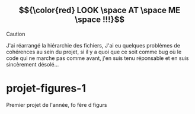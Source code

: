 ## $${\color{red} LOOK \space AT \space ME \space !!!}$$
> [!CAUTION]
>J'ai réarrangé la hiérarchie des fichiers, 
>J'ai eu quelques problèmes de cohérences au sein du projet, si il y a quoi que ce soit comme bug où le code qui ne marche pas comme avant, j'en suis tenu réponsable et en suis sincèrement désolé...
# projet-figures-1
Premier projet de l'année, fo fère d figurs
